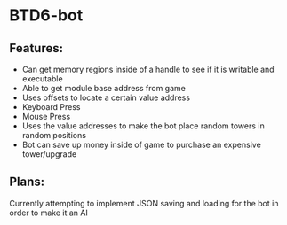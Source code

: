 # BTD6-bot
## Features:
* Can get memory regions inside of a handle to see if it is writable and executable
* Able to get module base address from game
* Uses offsets to locate a certain value address
* Keyboard Press
* Mouse Press
* Uses the value addresses to make the bot place random towers in random positions
* Bot can save up money inside of game to purchase an expensive tower/upgrade

## Plans:
Currently attempting to implement JSON saving and loading for the bot in order to make it an AI

